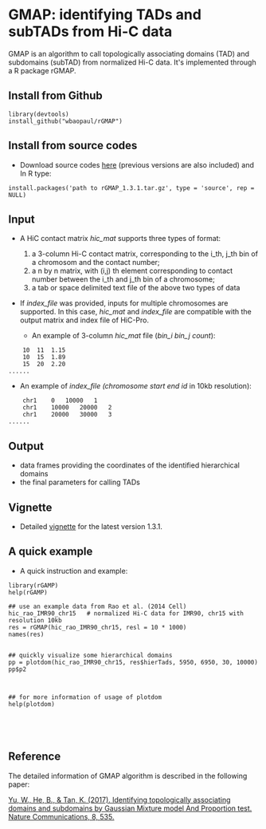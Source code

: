 # GMAP: identifying TADs and subTADs from Hi-C data

GMAP is an algorithm to call topologically associating domains (TAD) and subdomains (subTAD) from normalized Hi-C data.
It's implemented through a R package rGMAP.


## Install from Github 
```
library(devtools)
install_github("wbaopaul/rGMAP")
```

## Install from source codes

* Download source codes [here](https://www.dropbox.com/sh/27es1vimtf5745t/AADLhBXE_wgrUIlnDS0LWpqYa?dl=0) (previous versions are also included)
and In R type:
 
```
install.packages('path to rGMAP_1.3.1.tar.gz', type = 'source', rep = NULL)
```
## Input
* A HiC contact matrix *hic_mat* supports three types of format: 
  1. a 3-column Hi-C contact matrix, corresponding to the i_th, j_th bin of a chromosom and the contact number; 
  2. a n by n matrix, with (i,j) th element corresponding to contact number between the i_th and j_th bin of a chromosome;
  3. a tab or space delimited text file of the above two types of data
  
* If *index_file* was provided, inputs for multiple chromosomes are supported. In this case, *hic_mat* and *index_file* are compatible with the output matrix and index file of HiC-Pro.

  * An example of 3-column *hic_mat* file (*bin_i bin_j count*):

```
 	10	11	1.15
	10	15	1.89
	15	20	2.20
......
```

  * An example of *index_file (chromosome start end id* in 10kb resolution):

```
	chr1	0	10000	1
	chr1	10000	20000	2
	chr1	20000	30000	3
......
```

## Output
  * data frames providing the coordinates of the identified hierarchical domains
  * the final parameters for calling TADs

## Vignette
* Detailed [vignette](https://www.dropbox.com/s/n0bsr80fvmi1tp4/rGMAP-vignette.html?dl=0) for the latest version 1.3.1.

## A quick example
* A quick instruction and example:

```
library(rGAMP)
help(rGAMP)

## use an example data from Rao et al. (2014 Cell)
hic_rao_IMR90_chr15   # normalized Hi-C data for IMR90, chr15 with resolution 10kb
res = rGMAP(hic_rao_IMR90_chr15, resl = 10 * 1000)
names(res)


## quickly visualize some hierarchical domains
pp = plotdom(hic_rao_IMR90_chr15, res$hierTads, 5950, 6950, 30, 10000)
pp$p2



## for more information of usage of plotdom
help(plotdom)





```

## Reference
The detailed information of GMAP algorithm is described in the following paper:

[Yu, W., He, B., & Tan, K. (2017). Identifying topologically associating domains and subdomains by Gaussian Mixture model And Proportion test. Nature Communications, 8, 535. ](http://doi.org/10.1038/s41467-017-00478-8)


